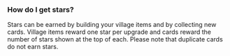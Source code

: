 ### How do I get stars?
Stars can be earned by building your village items and by collecting new cards. Village items reward one star per upgrade and cards reward the number of stars shown at the top of each. 
Please note that duplicate cards do not earn stars.
